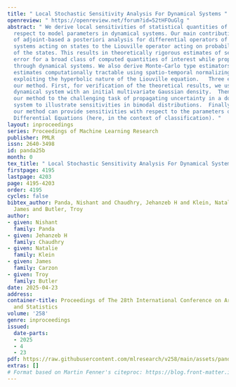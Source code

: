 ```yaml
---
title: " Local Stochastic Sensitivity Analysis For Dynamical Systems "
openreview: " https://openreview.net/forum?id=52tHFOuGlg "
abstract: " We derive local sensitivities of statistical quantities of interest with
  respect to model parameters in dynamical systems. Our main contribution is the extension
  of adjoint-based a posteriori analysis for differential operators of generic dynamical
  systems acting on states to the Liouville operator acting on probability densities
  of the states. This results in theoretically rigorous estimates of sensitivity and
  error for a broad class of computed quantities of interest while propagating uncertainty
  through dynamical systems. We also derive Monte-Carlo type estimators to make these
  estimates computationally tractable using spatio-temporal normalizing flows and
  exploiting the hyperbolic nature of the Liouville equation.   Three examples demonstrate
  our method. First, for verification of the theoretical results, we use a 2D linear
  dynamical system with an initial multivariate Gaussian density.  Then, we apply
  our method to the challenging task of propagating uncertainty in a double attractor
  system to illustrate sensitivities in bimodal distributions.  Finally, we show that
  our method can provide sensitivities with respect to the parameters of Neural Ordinary
  Differential Equations (here, in the context of classification). "
layout: inproceedings
series: Proceedings of Machine Learning Research
publisher: PMLR
issn: 2640-3498
id: panda25b
month: 0
tex_title: " Local Stochastic Sensitivity Analysis For Dynamical Systems "
firstpage: 4195
lastpage: 4203
page: 4195-4203
order: 4195
cycles: false
bibtex_author: Panda, Nishant and Chaudhry, Jehanzeb H and Klein, Natalie and Carzon,
  James and Butler, Troy
author:
- given: Nishant
  family: Panda
- given: Jehanzeb H
  family: Chaudhry
- given: Natalie
  family: Klein
- given: James
  family: Carzon
- given: Troy
  family: Butler
date: 2025-04-23
address:
container-title: Proceedings of The 28th International Conference on Artificial Intelligence
  and Statistics
volume: '258'
genre: inproceedings
issued:
  date-parts:
  - 2025
  - 4
  - 23
pdf: https://raw.githubusercontent.com/mlresearch/v258/main/assets/panda25b/panda25b.pdf
extras: []
# Format based on Martin Fenner's citeproc: https://blog.front-matter.io/posts/citeproc-yaml-for-bibliographies/
---
```

